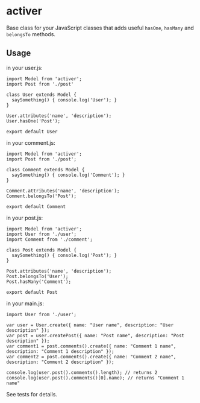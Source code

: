 # activer

Base class for your JavaScript classes that adds useful `hasOne`, `hasMany` and `belongsTo` methods.

## Usage

in your user.js:
```
import Model from 'activer';
import Post from './post'

class User extends Model {
  saySomething() { console.log('User'); }
}

User.attributes('name', 'description');
User.hasOne('Post');

export default User
```

in your comment.js:
```
import Model from 'activer';
import Post from './post';

class Comment extends Model {
  saySomething() { console.log('Comment'); }
}

Comment.attributes('name', 'description');
Comment.belongsTo('Post');

export default Comment
```

in your post.js:
```
import Model from 'activer';
import User from './user';
import Comment from './comment';

class Post extends Model {
  saySomething() { console.log('Post'); }
}

Post.attributes('name', 'description');
Post.belongsTo('User');
Post.hasMany('Comment');

export default Post
```

in your main.js:
```
import User from './user';

var user = User.create({ name: "User name", description: "User description" });
var post = user.createPost({ name: "Post name", description: "Post description" });
var comment1 = post.comments().create({ name: "Comment 1 name", description: "Comment 1 description" });
var comment2 = post.comments().create({ name: "Comment 2 name", description: "Comment 2 description" });

console.log(user.post().comments().length); // returns 2
console.log(user.post().comments()[0].name); // returns "Comment 1 name"
```

See tests for details.
